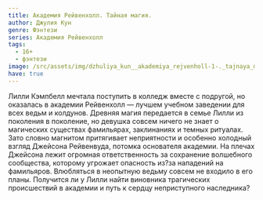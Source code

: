 ```yaml
---
title: Академия Рейвенхолл. Тайная магия.
author: Джулия Кун
genre: Фэнтези
series: Академия Рейвенхолл
tags:
  - 16+
  - фэнтези
image: /src/assets/img/dzhuliya_kun__akademiya_rejvenholl-1-._tajnaya_magiya.jpg
have: true
---
```

Лилли Кэмпбелл мечтала поступить в колледж вместе с подругой, но оказалась в академии Рейвенхолл — лучшем учебном заведении для всех ведьм и колдунов. Древняя магия передается в семье Лилли из поколения в поколение, но девушка совсем ничего не знает о магических существах фамильярах, заклинаниях и темных ритуалах. Зато словно магнитом притягивает неприятности и особенно холодный взгляд Джейсона Рейвенвуда, потомка основателя академии. На плечах Джейсона лежит огромная ответственность за сохранение волшебного сообщества, которому угрожает опасность из?за нападений на фамильяров. Влюбляться в неопытную ведьму совсем не входило в его планы. Получится ли у Лилли найти виновника трагических происшествий в академии и путь к сердцу неприступного наследника?
